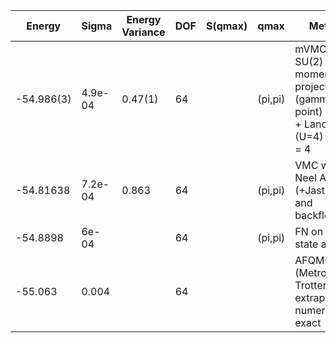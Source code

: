 | Energy     | Sigma   | Energy Variance | DOF | S(qmax) | qmax    | Method                                                       | Data Repository |
|------------|---------|-----------------|-----|---------|---------|--------------------------------------------------------------|-----------------|
| -54.986(3) | 4.9e-04 | 0.47(1)         | 64  |         | (pi,pi) | mVMC with SU(2) and momentum projections (gamma point) + RBM + Lanczos, (U=4) , alpha = 4 |                 |
| -54.81638  | 7.2e-04 | 0.863           | 64  |         | (pi,pi) | VMC with Neel AF (+Jastrow and backflow)                     |                 |
| -54.8898   | 6e-04   |                 | 64  |         | (pi,pi) | FN on the state above                                        |                 |
| -55.063    | 0.004   |                 | 64  |         |         | AFQMC (Metropolis, Trotter error extrapolated), numerically exact |                 |
